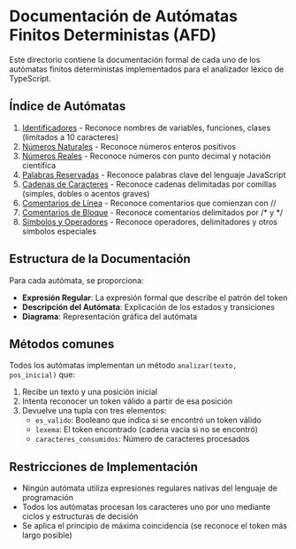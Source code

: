# Documentación de Autómatas Finitos Deterministas (AFD)

Este directorio contiene la documentación formal de cada uno de los autómatas finitos deterministas implementados para el analizador léxico de TypeScript.

## Índice de Autómatas

1. [Identificadores](identificador.md) - Reconoce nombres de variables, funciones, clases (limitados a 10 caracteres)
2. [Números Naturales](numero_natural.md) - Reconoce números enteros positivos
3. [Números Reales](numero_real.md) - Reconoce números con punto decimal y notación científica
4. [Palabras Reservadas](palabra_reservada.md) - Reconoce palabras clave del lenguaje JavaScript
5. [Cadenas de Caracteres](cadena.md) - Reconoce cadenas delimitadas por comillas (simples, dobles o acentos graves)
6. [Comentarios de Línea](comentario_linea.md) - Reconoce comentarios que comienzan con //
7. [Comentarios de Bloque](comentario_bloque.md) - Reconoce comentarios delimitados por /* y */
8. [Símbolos y Operadores](simbolo.md) - Reconoce operadores, delimitadores y otros símbolos especiales

## Estructura de la Documentación

Para cada autómata, se proporciona:

- **Expresión Regular**: La expresión formal que describe el patrón del token
- **Descripción del Autómata**: Explicación de los estados y transiciones
- **Diagrama**: Representación gráfica del autómata

## Métodos comunes

Todos los autómatas implementan un método `analizar(texto, pos_inicial)` que:

1. Recibe un texto y una posición inicial
2. Intenta reconocer un token válido a partir de esa posición
3. Devuelve una tupla con tres elementos:
   - `es_valido`: Booleano que indica si se encontró un token válido
   - `lexema`: El token encontrado (cadena vacía si no se encontró)
   - `caracteres_consumidos`: Número de caracteres procesados

## Restricciones de Implementación

- Ningún autómata utiliza expresiones regulares nativas del lenguaje de programación
- Todos los autómatas procesan los caracteres uno por uno mediante ciclos y estructuras de decisión
- Se aplica el principio de máxima coincidencia (se reconoce el token más largo posible) 
